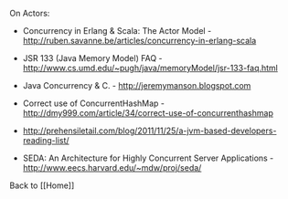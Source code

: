 
On Actors:

* Concurrency in Erlang & Scala: The Actor Model - http://ruben.savanne.be/articles/concurrency-in-erlang-scala

* JSR 133 (Java Memory Model) FAQ - http://www.cs.umd.edu/~pugh/java/memoryModel/jsr-133-faq.html

* Java Concurrency & C. - http://jeremymanson.blogspot.com

* Correct use of ConcurrentHashMap - http://dmy999.com/article/34/correct-use-of-concurrenthashmap


* http://prehensiletail.com/blog/2011/11/25/a-jvm-based-developers-reading-list/

* SEDA: An Architecture for Highly Concurrent Server Applications - http://www.eecs.harvard.edu/~mdw/proj/seda/

Back to [[Home]]

